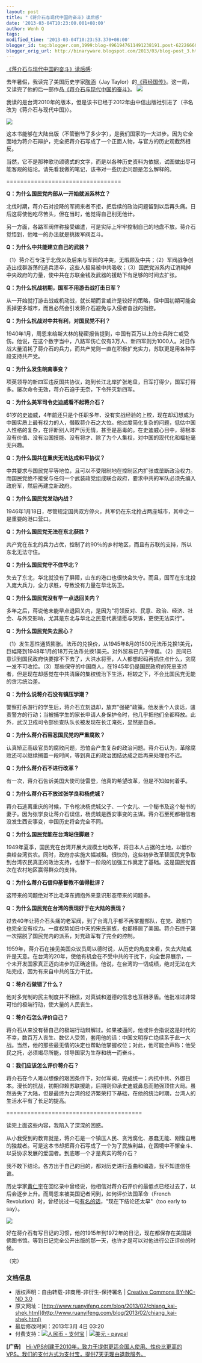 ```yaml
---
layout: post
title: "《蒋介石与现代中国的奋斗》读后感"
date: '2013-03-04T10:23:00.001+08:00'
author: Wenh Q
tags:
modified_time: '2013-03-04T10:23:53.370+08:00'
blogger_id: tag:blogger.com,1999:blog-4961947611491238191.post-6222666004687673145
blogger_orig_url: http://binaryware.blogspot.com/2013/03/blog-post_3.html
---
```


[《蒋介石与现代中国的奋斗》读后感](http://www.ruanyifeng.com/blog/2013/02/chiang_kai-shek.html):

去年暑假，我读完了美国历史学家[陶涵](http://baike.baidu.com.cn/view/2709132.htm)（Jay
Taylor）的[《蒋经国传》](http://www.ruanyifeng.com/blog/2012/07/chiang_ching-kuo.html)。这一周，又读完了他的后一部作品[《蒋介石与现代中国的奋斗》](http://www.readingtimes.com.tw/timeshtml/ad/1BY0048/index.htm)。
![](http://image.beekka.com/blog/201302/bg2013022801.jpg)

我读的是台湾2010年的版本，但是该书已经于2012年由中信出版社引进了（书名改为《蒋介石与现代中国》）。

![](http://image.beekka.com/blog/201302/bg2013022802.jpg)

这本书能够在大陆出版（不管删节了多少字），是我们国家的一大进步。因为它全面地为蒋介石辩护，完全把蒋介石写成了一个正面人物，与官方的历史观截然相反。

当然，它不是那种歌功颂德式的文字，而是以各种历史资料为依据，试图做出尽可能客观的结论。请先看我做的笔记，该书对一些历史问题是怎么解释的。

=================================

**Q：为什么国民党内部从一开始就派系林立？**

北伐时期，蒋介石对投降的军阀来者不拒，把后续的政治问题留到以后再头痛。日后这将使他吃尽苦头，但在当时，他觉得自己别无他计。

另一方面，各路军阀佯称接受编遣，可是实际上牢牢控制自己的地盘不放。蒋介石觉悟到，他唯一的办法就是挑拨军阀互斗。

**Q：为什么中共能建立自己的武装？**

（1）蒋介石专注于北伐以及后来与军阀的冲突，无暇顾及中共；（2）军阀战争创造出成群游荡的逃兵溃卒，这些人极易被中共吸收；（3）国民党派系内讧消耗掉中央政府的力量，使中共在苏联金钱及武器的援助下有足够的时间去扩张。

**Q：为什么抗战初期，国军不用游击战打击日军？**

从一开始就打游击战或机动战，就长期而言或许是较好的策略，但中国初期可能会丢掉更多城市，而且必然会引发蒋介石避免与入侵者奋战的指控。

**Q：为什么抗战对中共有利，对国民党不利？**

1940年1月，周恩来给斯大林的秘密报告提到，中国有百万以上的士兵阵亡或受伤。他说，在这个数字当中，八路军伤亡仅有3万人、新四军则为1000人。对日作战大量消耗了蒋介石的兵力，而共产党则一直在积极扩充实力，苏联更是用各种手段支持共产党。

**Q：为什么发生皖南事变？**

项英领导的新四军违反国共协议，跑到长江北岸扩张地盘，日军打得少，国军打得多。屡次命令无效，蒋介石迫于无奈，下令歼灭新四军。

**Q：为什么美军司令史迪威看不起蒋介石？**

61岁的史迪威，4年前还只是个任职多年、没有实战经验的上校，现在却幻想成为中国实质上最有权力的人，僭取蒋介石之大位。他过度简化复杂的问题，低估中国人性格的复杂，在评断别人时严厉无情，甚至是恶毒的。在史迪威心目中，蒋根本没有价值、没有治国技能、没有将才、除了为个人集权，对中国的现代化和福祉毫无兴趣。

**Q：为什么国共在重庆无法达成和平协议？**

中共要求与国民党平等地位，且可以不受限制地在控制区内扩张或垄断政治权力。而国民党绝不接受与任何一个武装政党组成联合政府，要求中共的军队必须先编入政府军，然后再建立新政府。

**Q：为什么国民党发动内战？**

1946年1月18日，尽管规定国共双方停火，共军仍在东北抢占两座城市，其中之一是重要的港口营口。

**Q：为什么国民党无法在东北获胜？**

共产党在东北的兵力占优，控制了约90％的乡村地区，而且有苏联的支持，所以东北无法守住。

**Q：为什么国民党守不住华北？**

失去了东北，华北就没有了屏障，山东的港口也很快会失守。而且，国军在东北投入庞大兵力，全力求胜，导致没有力量在华北防卫。

**Q：为什么国民党没有早一点退回关内？**

多年之后，蒋说他未能早点退回关内，是因为"将领反对、民意、政治、经济、社会、与外交影响，尤其是东北与华北之民意代表请愿与哭诉，更使无法实行"。

**Q：为什么国民党失去民心？**

（1）发生恶性通货膨胀。法币的兑换价，从1945年8月的1500元法币兑换1美元，巨幅降到1948年1月的18万元法币兑换1美元。对外贸易已几乎停摆。（2）民间已意识到国民政府快要撑不下去了，大洪水将至，人人都想起码再抓住点什么，贪腐一发不可收拾。（3）那些保守的中国商人，在1945年仍是国民政府的死忠支持者，但是现在却感觉在中共清廉的集权统治下生活，相较之下，不会比国民党无能的贪污统治差。

**Q：为什么说蒋介石没有镇压学潮？**

警察打杀游行的学生后，蒋介石立刻退却，放弃"强硬"政策。他发表个人谈话，谴责警方的行动；当被捕学生的家长申请人身保护令时，他几乎把他们全都释放。此外，武汉卫戍司令部侦查队队长被发现在长江淹死，显然是自杀。

**Q：为什么蒋介石容忍国民党的严重腐败？**

认真矫正高级官员的腐败问题，恐怕会产生复杂的政治问题。蒋介石认为，革除腐败还可以继续搁置一段时间，等到真正的政治团结达成之后再来处理也不迟。

**Q：为什么蒋介石不进行改革？**

有一次，蒋介石告诉美国大使司徒雷登，他真的希望改革，但是不知如何着手。

**Q：为什么蒋介石不放过张学良和杨虎城？**

蒋介石逃离重庆的时候，下令枪决杨虎城父子、一个女儿、一个秘书及这个秘书的妻子。因为张学良让蒋介石误信，杨虎城是西安事变的主谋。蒋介石至死都相信若没发生西安事变，中国历史将会完全不同。

**Q：为什么国民党能在台湾站住脚跟？**

1949年夏季，国民党在台湾开展大规模土地改革，将日本人占据的土地，以低价卖给台湾贫农。同时，政府亦实施大幅减租。很快的，这些初步改革替国民党争取到台湾农民真正的政治支持，也替下一阶段的加强工作奠定了基础。这是国民党首次在农村地区赢得群众的支持。

**Q：为什么蒋介石信仰基督教不值得批评？**

这带来的问题绝对不比毛泽东拥抱外来意识形态带来的问题多。

**Q：为什么国民党在台湾的表现好于在大陆的表现？**

过去40年让蒋介石头痛的老军阀，到了台湾几乎都不再掌握部队，在党、政部门也完全没有权力。一度权势如日中天的宋氏家族，也都移居了美国。蒋介石终于第一次摆脱了国民党内的派系，对党政军有了完全的控制。

1959年，蒋介石在接见美国众议员周以德时说，从历史的角度来看，失去大陆或许是天意。在台湾的20年，使他有机会在不受中共的干扰下，向全世界展示，一个未开发国家真正迈向进步的正确途径。他说，在台湾的一切成绩，绝对无法在大陆完成，因为有来自中共的压力干扰。

**Q：蒋介石做错了什么？**

他对多党制的民主制度并不相信，对真诚和道德的信念也互相矛盾。他批准过非常可怕的极端行动，使大量的人民丧生。

**Q：蒋介石怎么评价自己？**

蒋介石从来没有替自己的极端行动辩解过。如果被逼问，他或许会指说这是时代的不幸，数百万人丧生、数亿人受苦，套用他的话：中国文明存亡绝续系于此一大战。当然，他的那些最无情的决定也帮助他掌握权位；对此，他可能会声称：他受民之托，必须竭尽所能，领导国家为生存和统一而奋斗。

**Q：我们应该怎么评价蒋介石？**

蒋介石在今人难以想像的艰困条件下，对付军阀，完成统一；内抗中共、外御日本。漫长的抗战，初期仰赖苏联援助，后期则仰承史迪威鼻息而勉强顶住大局。虽然丢失了大陆，但是最终为台湾的经济繁荣打下基础，在他的统治时期，台湾人的生活水平有了长足的提高。

=======================================

读完上面这些内容，我陷入了深深的困惑。

从小我受到的教育就是，蒋介石是一个镇压人民、贪污腐化、愚蠢无能、刚愎自用的独裁者。可是这本书却把蒋介石写成了一个为了民族利益，在困境中不懈奋斗、以妥协求发展的爱国者。到底哪一个才是真实的蒋介石？

我不敢下结论。各方出于自己的目的，都对历史进行歪曲和编造，我不知道信任谁。

历史学家[黄仁宇](http://www.ruanyifeng.com/blog/2012/05/ray_huang_s_memoir.html)在回忆录中曾经说，他相信对蒋介石评价的最低点已经过去了，以后会逐步上升。而周恩来被美国记者问到，如何评价法国革命（French
Revolution）时，曾经说过一句[有名的话](http://marginalrevolution.com/marginalrevolution/2011/06/it-is-too-soon-to-tell-the-real-story.html)，"现在下结论还太早"（too
early to say）。

![](http://image.beekka.com/blog/201302/bg2013022803.jpg)

好在蒋介石有写日记的习惯，他的1915年到1972年的日记，现在都保存在美国胡佛图书馆。等到日记完全公开出版的那一天，也许才是可以对他进行公正评价的时候。

（完）



### 文档信息

-   版权声明：自由转载-非商用-非衍生-保持署名 | [Creative Commons
    BY-NC-ND
    3.0](http://creativecommons.org/licenses/by-nc-nd/3.0/deed.zh)
-   原文网址：[http://www.ruanyifeng.com/blog/2013/02/chiang_kai-shek.html](http://www.ruanyifeng.com/blog/2013/02/chiang_kai-shek.html)
-   最后修改时间：2013年3月 4日 03:20
-   付费支持：[![人民币 -
    支付宝](http://www.ruanyifeng.com/blog/images/rmb_32.png "人民币")](https://me.alipay.com/ruanyf)
    | [![美元 -
    paypal](http://www.ruanyifeng.com/blog/images/dollar_32.png "美元")](https://www.paypal.com/cgi-bin/webscr?cmd=_xclick&business=yifeng.ruan@gmail.com&currency_code=USD&amount=0.99&return=http://www.ruanyifeng.com/thank.html&item_name=Ruan%20YiFeng%27s%20Blog&undefined_quantity=1&no_note=0)

**[广告]**　[Hi-VPS创建于2010年，致力于提供更适合国人使用、性价比更高的VPS。我们的支付方式为支付宝，提供7天无理由退款服务。](http://www.hi-vps.com/?utm_source=ruanyifeng.com)
